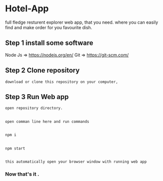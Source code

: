 # Hotel-App

full fledge resturent explorer web app, that you need. where you  can easily find and make order for you favourite dish.

## Step 1 install some software
Node Js => https://nodejs.org/en/
Git => https://git-scm.com/

## Step 2 Clone repository 
	download or clone this repository on your computer, 

## Step 3 Run Web app
	open repository directory.
## 	
	open comman line here and run commands
	
## 
	npm i

## 
	npm start

##
	this automatically open your browser window with running web app

### Now that's it .
 
  

